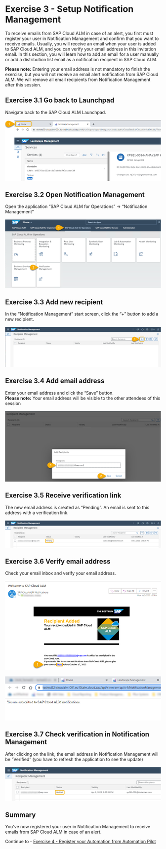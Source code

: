 # Exercise 3 - Setup Notification Management

To receive emails from SAP Cloud ALM in case of an alert, you first must register your user in Notification Management and confirm that you want to receive emails. Usually, you will receive an email when your user is added to SAP Cloud ALM, and you can verify your email address in this invitation email.
In this section, you will learn how to add an email for a user manually or add a distribution list email as a notification recipient in SAP Cloud ALM. 

**Please note:** Entering your email address is not mandatory to finish the exercise, but you will not receive an email alert notification from SAP Cloud ALM. We will remove all email recipients from Notification Management after this session.

## Exercise 3.1 Go back to Launchpad

Navigate back to the SAP Cloud ALM Launchpad.  
<br>![](/exercises/ex3/images/Ex3_1.png)

## Exercise 3.2 Open Notification Management

Open the application “SAP Cloud ALM for Operations” → “Notification Management”  
<br>![](/exercises/ex3/images/Ex3_2.png)

## Exercise 3.3 Add new recipient

In the “Notification Management” start screen, click the “+” button to add a new recipient.  
<br>![](/exercises/ex3/images/Ex3_3.png)

## Exercise 3.4 Add email address

Enter your email address and click the “Save” button.  
**Please note:** Your email address will be visible to the other attendees of this session  
<br>![](/exercises/ex3/images/Ex3_4.png)

## Exercise 3.5 Receive verification link

The new email address is created as “Pending”. An email is sent to this address with a verification link.  
<br>![](/exercises/ex3/images/Ex3_5.png)

## Exercise 3.6 Verify email address

Check your email inbox and verify your email address.  
<br>![](/exercises/ex3/images/Ex3_6.png)  
<br>![](/exercises/ex3/images/Ex3_7.png)

## Exercise 3.7 Check verification in Notification Management

After clicking on the link, the email address in Notification Management will be “Verified” (you have to refresh the application to see the update)  
<br>![](/exercises/ex3/images/Ex3_8.png)

## Summary

You've now registered your user in Notification Management to receive emails from SAP Cloud ALM in case of an alert.

Continue to - [Exercise 4 - Register your Automation from Automation Pilot ](../ex4/README.md)

